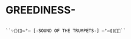 # GREEDINESS-
                                                                                                                    ``✨🧀⟪⟫⏕°— [-SOUND OF THE TRUMPETS-] —°⏕⟪⟫🧀✨``
